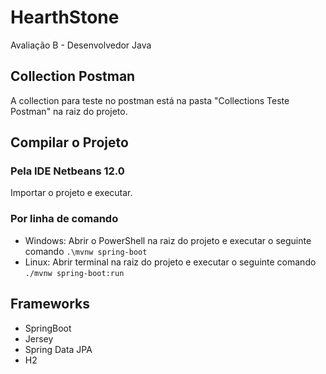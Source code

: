# HearthStone
Avaliação B - Desenvolvedor Java

## Collection Postman
A collection para teste no postman está na pasta "Collections Teste Postman" na raiz do projeto.

## Compilar o Projeto

### Pela IDE Netbeans 12.0
Importar o projeto e executar.

### Por linha de comando
 - Windows: Abrir o PowerShell na raiz do projeto e executar o seguinte comando ```.\mvnw spring-boot```
 - Linux: Abrir terminal na raiz do projeto e executar o seguinte comando ```./mvnw spring-boot:run```

## Frameworks
 - SpringBoot
 - Jersey
 - Spring Data JPA
 - H2
